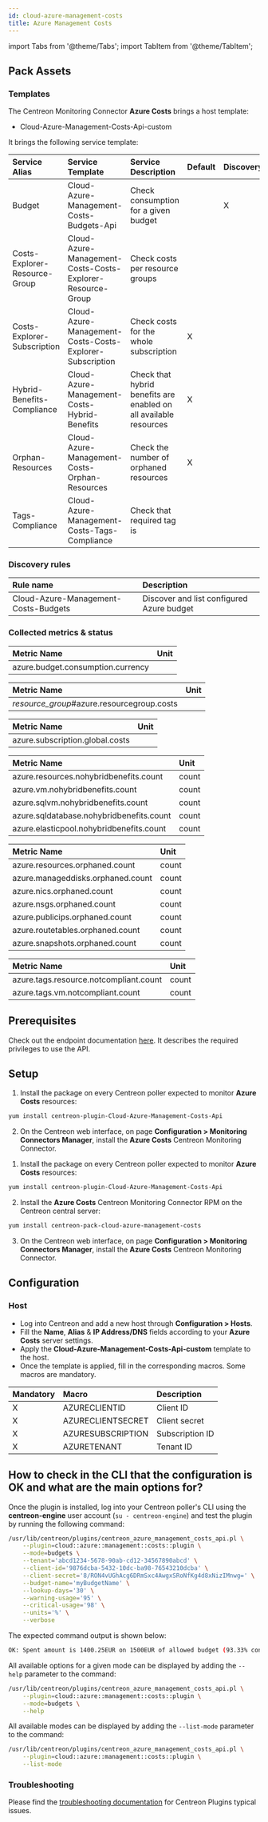 ```yaml
---
id: cloud-azure-management-costs
title: Azure Management Costs 
---
```

import Tabs from '@theme/Tabs';
import TabItem from '@theme/TabItem';


## Pack Assets

### Templates

The Centreon Monitoring Connector **Azure Costs** brings a host template:

* Cloud-Azure-Management-Costs-Api-custom

It brings the following service template:

| Service Alias                 | Service Template                                           | Service Description                                               | Default | Discovery |
|:------------------------------|:-----------------------------------------------------------|:------------------------------------------------------------------|:--------|:----------|
| Budget                        | Cloud-Azure-Management-Costs-Budgets-Api                   | Check consumption for a given budget                              |         | X         |
| Costs-Explorer-Resource-Group | Cloud-Azure-Management-Costs-Costs-Explorer-Resource-Group | Check costs per resource groups                                   |         |           |
| Costs-Explorer-Subscription   | Cloud-Azure-Management-Costs-Costs-Explorer-Subscription   | Check costs for the whole subscription                            | X       |           |
| Hybrid-Benefits-Compliance    | Cloud-Azure-Management-Costs-Hybrid-Benefits               | Check that hybrid benefits are enabled on all available resources | X       |           |
| Orphan-Resources              | Cloud-Azure-Management-Costs-Orphan-Resources              | Check the number of orphaned resources                            | X       |           |
| Tags-Compliance               | Cloud-Azure-Management-Costs-Tags-Compliance               | Check that required tag is                                        |         |           |

### Discovery rules

<Tabs groupId="sync">
<TabItem value="Services" label="Services">

| Rule name                                  | Description                                   |
| :----------------------------------------- | :-------------------------------------------- |
| Cloud-Azure-Management-Costs-Budgets       | Discover and list configured Azure budget     |

</TabItem>
</Tabs>

### Collected metrics & status

<Tabs groupId="sync">
<TabItem value="Budgets" label="Budgets">

| Metric Name                          | Unit  |
|:-------------------------------------|:------|
| azure.budget.consumption.currency    |       |

</TabItem>
<TabItem value="Costs-Explorer-Resource-Group" label="Costs-Explorer-Resource-Group">

| Metric Name                                | Unit  |
|:-------------------------------------------|:------|
| *resource_group*#azure.resourcegroup.costs |       |

</TabItem>
<TabItem value="Costs-Explorer-Subscription" label="Costs-Explorer-Subscription">

| Metric Name                                | Unit  |
|:-------------------------------------------|:------|
| azure.subscription.global.costs            |       |

</TabItem>
<TabItem value="Hybrid-Benefits-Compliance" label="Hybrid-Benefits-Compliance">

| Metric Name                              | Unit  |
|:-----------------------------------------|:------|
| azure.resources.nohybridbenefits.count   | count |
| azure.vm.nohybridbenefits.count          | count |
| azure.sqlvm.nohybridbenefits.count       | count |
| azure.sqldatabase.nohybridbenefits.count | count |
| azure.elasticpool.nohybridbenefits.count | count |


</TabItem>
<TabItem value="Orphan-Resources" label="Orphan-Resources">

| Metric Name                       | Unit  |
|:----------------------------------|:------|
| azure.resources.orphaned.count    | count |
| azure.manageddisks.orphaned.count | count |
| azure.nics.orphaned.count         | count |
| azure.nsgs.orphaned.count         | count |
| azure.publicips.orphaned.count    | count |
| azure.routetables.orphaned.count  | count |
| azure.snapshots.orphaned.count    | count |

</TabItem>
<TabItem value="Tags-Compliance" label="Tags-Compliance">

| Metric Name                            | Unit  |
|:---------------------------------------|:------|
| azure.tags.resource.notcompliant.count | count |
| azure.tags.vm.notcompliant.count       | count |

</TabItem>
</Tabs>

## Prerequisites

Check out the endpoint documentation [here](https://docs.microsoft.com/en-us/azure/cost-management-billing/manage/consumption-api-overview). It describes the required privileges to use the API.

## Setup

<Tabs groupId="sync">
<TabItem value="Online License" label="Online License">

1. Install the package on every Centreon poller expected to monitor **Azure Costs** resources:

```bash
yum install centreon-plugin-Cloud-Azure-Management-Costs-Api
```

2. On the Centreon web interface, on page **Configuration > Monitoring Connectors Manager**, install the **Azure Costs** Centreon Monitoring Connector.

</TabItem>
<TabItem value="Offline License" label="Offline License">

1. Install the package on every Centreon poller expected to monitor **Azure Costs** resources:

```bash
yum install centreon-plugin-Cloud-Azure-Management-Costs-Api
```

2. Install the **Azure Costs** Centreon Monitoring Connector RPM on the Centreon central server:

```bash
yum install centreon-pack-cloud-azure-management-costs
```

3. On the Centreon web interface, on page **Configuration > Monitoring Connectors Manager**, install the **Azure Costs** Centreon Monitoring Connector.

</TabItem>
</Tabs>

## Configuration

### Host

* Log into Centreon and add a new host through **Configuration > Hosts**.
* Fill the **Name**, **Alias** & **IP Address/DNS** fields according to your **Azure Costs** server settings.
* Apply the **Cloud-Azure-Management-Costs-Api-custom** template to the host.
* Once the template is applied, fill in the corresponding macros. Some macros are mandatory.

| Mandatory   | Macro              | Description                                      |
|:------------|:-------------------|:-------------------------------------------------|
| X           | AZURECLIENTID      | Client ID                                        |
| X           | AZURECLIENTSECRET  | Client secret                                    |
| X           | AZURESUBSCRIPTION  | Subscription ID                                  |
| X           | AZURETENANT        | Tenant ID                                        |

## How to check in the CLI that the configuration is OK and what are the main options for?

Once the plugin is installed, log into your Centreon poller's CLI using the
**centreon-engine** user account (`su - centreon-engine`) and test the plugin by
running the following command:

```bash
/usr/lib/centreon/plugins/centreon_azure_management_costs_api.pl \
    --plugin=cloud::azure::management::costs::plugin \
    --mode=budgets \
    --tenant='abcd1234-5678-90ab-cd12-34567890abcd' \
    --client-id='9876dcba-5432-10dc-ba98-76543210dcba' \
    --client-secret='8/RON4vUGhAcg6DRmSxc4AwgxSRoNfKg4d8xNizIMnwg=' \
    --budget-name='myBudgetName' \
    --lookup-days='30' \
    --warning-usage='95' \
    --critical-usage='98' \
    --units='%' \
    --verbose
```

The expected command output is shown below:

```bash
OK: Spent amount is 1400.25EUR on 1500EUR of allowed budget (93.33% consumption) for the past 30 days | 'azure.budget.consumption.currency'=1400.25;0:1425;0:1485;0;1500
```

All available options for a given mode can be displayed by adding the
`--help` parameter to the command:

```bash
/usr/lib/centreon/plugins/centreon_azure_management_costs_api.pl \
    --plugin=cloud::azure::management::costs::plugin \
    --mode=budgets \
    --help
```

All available modes can be displayed by adding the `--list-mode` parameter to
the command:

```bash
/usr/lib/centreon/plugins/centreon_azure_management_costs_api.pl \
    --plugin=cloud::azure::management::costs::plugin \
    --list-mode
```

### Troubleshooting

Please find the [troubleshooting documentation](../getting-started/how-to-guides/troubleshooting-plugins.md)
for Centreon Plugins typical issues.